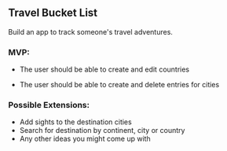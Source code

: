 ## Travel Bucket List

Build an app to track someone's travel adventures.

### MVP:

 <!-- * The app should allow the user to track countries and cities they want to visit and those they have visited. -->
 * The user should be able to create and edit countries
 <!-- * Each country should have one or more cities to visit -->
 * The user should be able to create and delete entries for cities
 <!-- * The app should allow the user to mark destinations as visited or still to see -->

### Possible Extensions:

 <!-- * Have separate pages for destinations visited and those still to visit -->
 * Add sights to the destination cities
 * Search for destination by continent, city or country
 * Any other ideas you might come up with
